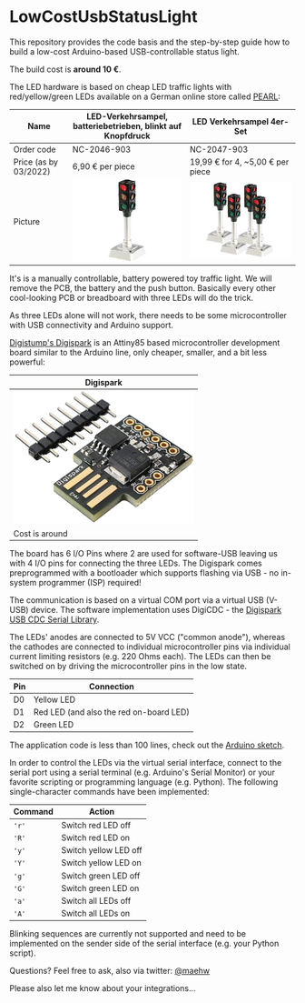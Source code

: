 # LowCostUsbStatusLight
This repository provides the code basis and the step-by-step guide how to build a low-cost Arduino-based USB-controllable status light.

The build cost is **around 10 €**.



The LED hardware is based on cheap LED traffic lights with red/yellow/green LEDs available on a German online store called [PEARL](https://www.pearl.de/):

| Name                  | LED-Verkehrsampel, <br />batteriebetrieben, blinkt auf Knopfdruck | LED Verkehrsampel 4er-Set                         |
| --------------------- | ------------------------------------------------------------ | ------------------------------------------------- |
| Order code            | NC-2046-903                                                  | NC-2047-903                                       |
| Price (as by 03/2022) | 6,90 € per piece                                             | 19,99 € for 4, ~5,00 € per piece                  |
| Picture               | ![pearl_NC-2046-903](./doc/pearl_NC-2046-903.jpg)            | ![pearl_NC-2047-903](./doc/pearl_NC-2047-903.jpg) |

It's is a manually controllable, battery powered toy traffic light. We will remove the PCB, the battery and the push button. Basically every other cool-looking PCB or breadboard with three LEDs will do the trick.

As three LEDs alone will not work, there needs to be some microcontroller with USB connectivity and Arduino support.



[Digistump's Digispark](http://digistump.com/products/1) is an Attiny85 based microcontroller development board similar to the  Arduino line, only cheaper, smaller, and a bit less powerful:

| Digispark                                                    |
| ------------------------------------------------------------ |
| <img src="./doc/digispark.jpg" alt="digispark" style="zoom:33%;" /> |
| Cost is around                                               |

The board has 6 I/O Pins where 2 are used for software-USB leaving us with 4 I/O pins for connecting the three LEDs. The Digispark comes preprogrammed with a bootloader which supports flashing via USB - no in-system programmer (ISP) required!

The communication is based on a virtual COM port via a virtual USB (V-USB) device. The software implementation uses DigiCDC - the [Digispark USB CDC Serial Library](https://digistump.com/wiki/digispark/tutorials/digicdc).



The LEDs' anodes are connected to 5V VCC ("common anode"), whereas the cathodes are connected to individual microcontroller pins via individual current limiting resistors (e.g. 220 Ohms each). The LEDs can then be switched on by driving the microcontroller pins in the low state.

| Pin  | Connection                              |
| ---- | --------------------------------------- |
| D0   | Yellow LED                              |
| D1   | Red LED (and also the red on-board LED) |
| D2   | Green LED                               |



The application code is less than 100 lines, check out the [Arduino sketch](./LowCostUsbStatusLight/LowCostUsbStatusLight.ino).

In order to control the LEDs via the virtual serial interface, connect to the serial port using a serial terminal (e.g. Arduino's Serial Monitor) or your favorite scripting or programming language (e.g. Python). The following single-character commands have been implemented:

| Command | Action                |
| ------- | --------------------- |
| `'r'`   | Switch red LED off    |
| `'R'`   | Switch red LED on     |
| `'y'`   | Switch yellow LED off |
| `'Y'`   | Switch yellow LED on  |
| `'g'`   | Switch green LED off  |
| `'G'`   | Switch green LED on   |
| `'a'`   | Switch all LEDs off   |
| `'A'`   | Switch all LEDs on    |

Blinking sequences are currently not supported and need to be implemented on the sender side of the serial interface (e.g. your Python script).



Questions? Feel free to ask, also via twitter: [@maehw](https://twitter.com/maehw)

Please also let me know about your integrations...

